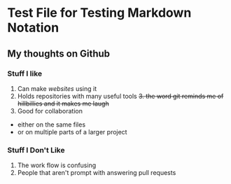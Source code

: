 # Test File for Testing Markdown Notation
## My thoughts on Github

### __**Stuff I like**__
1. Can make _websites_ using it
2. Holds repositories with many useful tools
~~3. the word git reminds me of hillbillies and it makes me laugh~~
4. Good for collaboration
+ either on the same files
+ or on multiple parts of a larger project

### __**Stuff I Don't Like**__
1. The work flow is confusing
2. People that aren't prompt with answering pull requests
